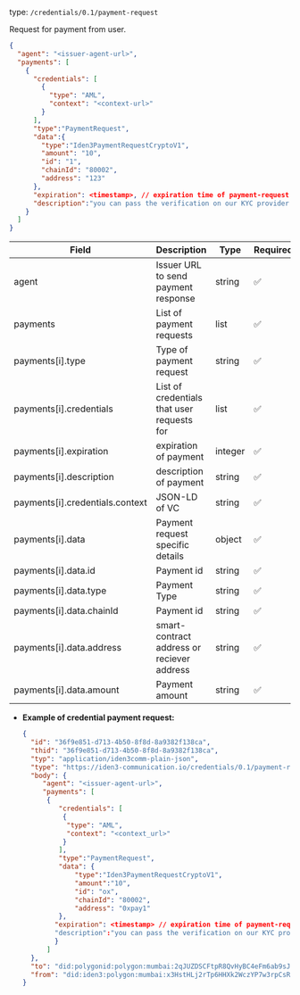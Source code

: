 
type: `/credentials/0.1/payment-request`

Request for payment from user.

```json
{
  "agent": "<issuer-agent-url>",
  "payments": [
    {
      "credentials": [
        {
          "type": "AML",
          "context": "<context-url>"
        }
      ],
      "type":"PaymentRequest",
      "data":{
        "type":"Iden3PaymentRequestCryptoV1",
        "amount": "10",
        "id": "1", 
        "chainId": "80002",
        "address": "123" 
      },
      "expiration": <timestamp>, // expiration time of payment-request
      "description":"you can pass the verification on our KYC provider by following the next link",
    }
  ]
}
```

| Field                           | Description                                               | Type    | Required |
|---------------------------------|-----------------------------------------------------------|---------|----------|
| agent                           | Issuer URL to send payment response                       | string  | ✅ |
| payments                        | List of  payment requests                                 | list    | ✅        |
| payments[i].type                | Type of payment request                                   | string  | ✅        |
| payments[i].credentials         | List of  credentials that user requests for               | list    | ✅        |
| payments[i].expiration          | expiration of payment                                     | integer | ✅        |
| payments[i].description         | description of payment                                    | string  | ✅        |
| payments[i].credentials.context | JSON-LD of VC                                             | string  | ✅        |
| payments[i].data                | Payment request specific details                          | object  | ✅        |
| payments[i].data.id             | Payment id                                                | string  | ✅        |
| payments[i].data.type           | Payment Type                                              | string  | ✅        |
| payments[i].data.chainId        | Payment id                                                | string  | ✅        |
| payments[i].data.address        | smart-contract address or reciever address                | string  | ✅        |
| payments[i].data.amount         | Payment amount                                            | string  | ✅        |


- **Example of credential payment request:**

    ```json
    {
      "id": "36f9e851-d713-4b50-8f8d-8a9382f138ca",
      "thid": "36f9e851-d713-4b50-8f8d-8a9382f138ca",
      "typ": "application/iden3comm-plain-json",
      "type": "https://iden3-communication.io/credentials/0.1/payment-request",
      "body": {
         "agent": "<issuer-agent-url>", 
         "payments": [
          {
             "credentials": [
              {
               "type": "AML",
               "context": "<context_url>"
              }
             ],
             "type":"PaymentRequest",
             "data": {
                 "type":"Iden3PaymentRequestCryptoV1",
                 "amount":"10", 
                 "id": "ox",
                 "chainId": "80002", 
                 "address": "0xpay1"
             },
            "expiration": <timestamp> // expiration time of payment-request
            "description":"you can pass the verification on our KYC provider by following the next link",
            }
          ]
      },
      "to": "did:polygonid:polygon:mumbai:2qJUZDSCFtpR8QvHyBC4eFm6ab9sJo5rqPbcaeyGC4",
      "from": "did:iden3:polygon:mumbai:x3HstHLj2rTp6HHXk2WczYP7w3rpCsRbwCMeaQ2H2"
    }

    ```
